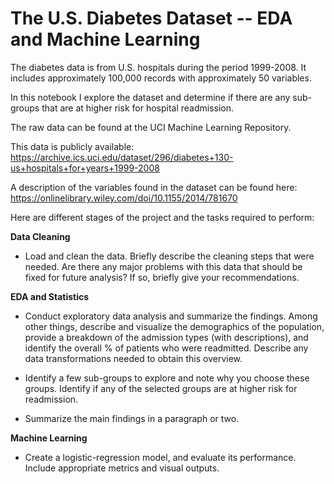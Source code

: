 # The U.S. Diabetes Dataset -- EDA and Machine Learning

The diabetes data is from U.S. hospitals during the period 1999-2008. It includes approximately 100,000 records with approximately 50 variables.

In this notebook I explore the dataset and determine if there are any sub-groups that are at higher risk for hospital readmission.

The raw data can be found at the UCI Machine Learning Repository.

This data is publicly available: https://archive.ics.uci.edu/dataset/296/diabetes+130-us+hospitals+for+years+1999-2008

A description of the variables found in the dataset can be found here: https://onlinelibrary.wiley.com/doi/10.1155/2014/781670


Here are different stages of the project and the tasks required to perform:

**Data Cleaning**

- Load and clean the data. Briefly describe the cleaning steps that were needed. Are there any major problems with this data that should be fixed for future analysis? If so, briefly give your recommendations.


**EDA and Statistics**

- Conduct exploratory data analysis and summarize the findings. Among other things, describe and visualize the demographics of the population, provide a breakdown of the admission types (with descriptions), and identify the overall % of patients who were readmitted. Describe any data transformations needed to obtain this overview.

- Identify a few sub-groups to explore and note why you choose these groups. Identify if any of the selected groups are at higher risk for readmission.

- Summarize the main findings in a paragraph or two.

**Machine Learning**

- Create a logistic-regression model, and evaluate its performance. Include appropriate metrics and visual outputs.
